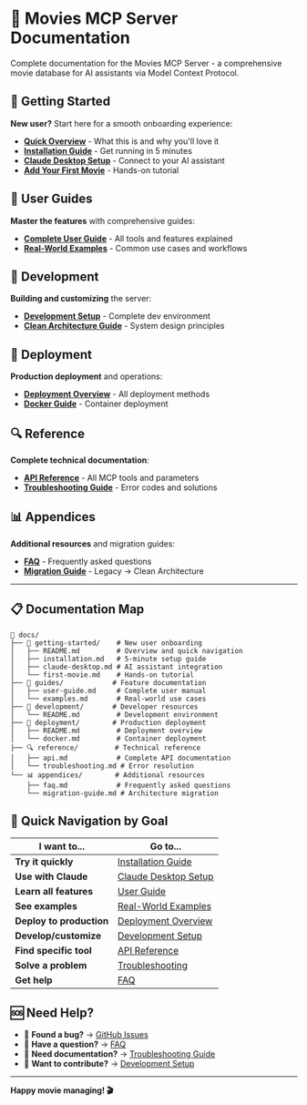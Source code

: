 # 📖 Movies MCP Server Documentation

Complete documentation for the Movies MCP Server - a comprehensive movie database for AI assistants via Model Context Protocol.

## 🚀 Getting Started

**New user?** Start here for a smooth onboarding experience:

- **[Quick Overview](getting-started/README.md)** - What this is and why you'll love it
- **[Installation Guide](getting-started/installation.md)** - Get running in 5 minutes
- **[Claude Desktop Setup](getting-started/claude-desktop.md)** - Connect to your AI assistant
- **[Add Your First Movie](getting-started/first-movie.md)** - Hands-on tutorial

## 📖 User Guides

**Master the features** with comprehensive guides:

- **[Complete User Guide](guides/user-guide.md)** - All tools and features explained
- **[Real-World Examples](guides/examples.md)** - Common use cases and workflows

## 🔧 Development

**Building and customizing** the server:

- **[Development Setup](development/README.md)** - Complete dev environment
- **[Clean Architecture Guide](../mcp-server/ARCHITECTURE.md)** - System design principles

## 🚢 Deployment

**Production deployment** and operations:

- **[Deployment Overview](deployment/README.md)** - All deployment methods
- **[Docker Guide](deployment/docker.md)** - Container deployment

## 🔍 Reference

**Complete technical documentation**:

- **[API Reference](reference/api.md)** - All MCP tools and parameters
- **[Troubleshooting Guide](reference/troubleshooting.md)** - Error codes and solutions

## 📊 Appendices

**Additional resources** and migration guides:

- **[FAQ](appendices/faq.md)** - Frequently asked questions
- **[Migration Guide](appendices/migration-guide.md)** - Legacy → Clean Architecture

---

## 📋 Documentation Map

```
📁 docs/
├── 🚀 getting-started/    # New user onboarding
│   ├── README.md         # Overview and quick navigation
│   ├── installation.md   # 5-minute setup guide
│   ├── claude-desktop.md # AI assistant integration
│   └── first-movie.md    # Hands-on tutorial
├── 📖 guides/            # Feature documentation
│   ├── user-guide.md     # Complete user manual
│   └── examples.md       # Real-world use cases
├── 🔧 development/       # Developer resources
│   └── README.md         # Development environment
├── 🚢 deployment/        # Production deployment
│   ├── README.md         # Deployment overview
│   └── docker.md         # Container deployment
├── 🔍 reference/         # Technical reference
│   ├── api.md            # Complete API documentation
│   └── troubleshooting.md # Error resolution
└── 📊 appendices/        # Additional resources
    ├── faq.md            # Frequently asked questions
    └── migration-guide.md # Architecture migration
```

## 🎯 Quick Navigation by Goal

| I want to... | Go to... |
|--------------|----------|
| **Try it quickly** | [Installation Guide](getting-started/installation.md) |
| **Use with Claude** | [Claude Desktop Setup](getting-started/claude-desktop.md) |
| **Learn all features** | [User Guide](guides/user-guide.md) |
| **See examples** | [Real-World Examples](guides/examples.md) |
| **Deploy to production** | [Deployment Overview](deployment/README.md) |
| **Develop/customize** | [Development Setup](development/README.md) |
| **Find specific tool** | [API Reference](reference/api.md) |
| **Solve a problem** | [Troubleshooting](reference/troubleshooting.md) |
| **Get help** | [FAQ](appendices/faq.md) |

## 🆘 Need Help?

- 🐛 **Found a bug?** → [GitHub Issues](https://github.com/francknouama/movies-mcp-server/issues)
- 💬 **Have a question?** → [FAQ](appendices/faq.md)
- 📖 **Need documentation?** → [Troubleshooting Guide](reference/troubleshooting.md)
- 🚀 **Want to contribute?** → [Development Setup](development/README.md)

---

**Happy movie managing! 🎬**